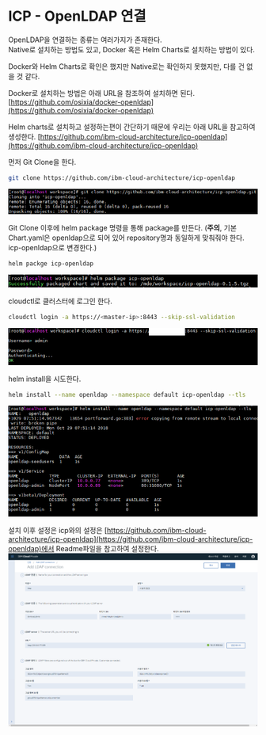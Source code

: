 # ICP - OpenLDAP 연결

OpenLDAP을 연결하는 종류는 여러가지가 존재한다.  
Native로 설치하는 방법도 있고, Docker 혹은 Helm Charts로 설치하는 방법이 있다.  

Docker와 Helm Charts로 확인은 했지만 Native로는 확인하지 못했지만, 다를 건 없을 것 같다.  

Docker로 설치하는 방법은 아래 URL을 참조하여 설치하면 된다.  
[https://github.com/osixia/docker-openldap](https://github.com/osixia/docker-openldap)  

Helm charts로 설치하고 설정하는편이 간단하기 때문에 우리는 아래 URL을 참고하여 생성한다.
[https://github.com/ibm-cloud-architecture/icp-openldap](https://github.com/ibm-cloud-architecture/icp-openldap)  

먼저 Git Clone을 한다.  
``` bash
git clone https://github.com/ibm-cloud-architecture/icp-openldap
```
![clone](../images/clone.png)  

Git Clone 이후에 helm package 명령을 통해 package를 만든다. (**주의**, 기본 Chart.yaml은 openldap으로 되어 있어 repository명과 동일하게 맞춰줘야 한다. icp-openldap으로 변경한다.)  
``` bash
helm packge icp-openldap
```
![package](../images/package.png)

cloudctl로 클러스터에 로그인 한다.
``` bash
cloudctl login -a https://<master-ip>:8443 --skip-ssl-validation
```
![login](../images/cloudctllogin.png)

helm install을 시도한다.
``` bash
helm install --name openldap --namespace default icp-openldap --tls
```

![helminstall2](../images/helminstall2.png)

설치 이후 설정은 icp와의 설정은 [https://github.com/ibm-cloud-architecture/icp-openldap](https://github.com/ibm-cloud-architecture/icp-openldap)에서 Readme파일을 참고하여 설정한다.  
![settings](../images/settings.png)
